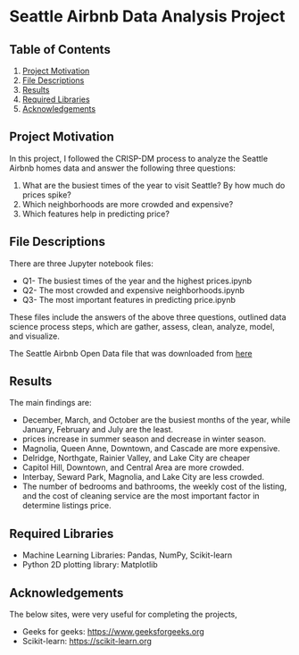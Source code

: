 # Seattle Airbnb Data Analysis Project

## Table of Contents

1. [Project Motivation](#motivation)
2. [File Descriptions](#files)
3. [Results](#results)
4. [Required Libraries](#libraries)
5. [Acknowledgements](#acknowledgements)


## Project Motivation <a name="motivation"></a>

In this project, I followed the CRISP-DM process to analyze the Seattle Airbnb homes data and answer the following three questions:
1. What are the busiest times of the year to visit Seattle? By how much do prices spike?
2. Which neighborhoods are more crowded and expensive?
3. Which features help in predicting price?


## File Descriptions <a name="files"></a>

There are three Jupyter notebook files:
- Q1- The busiest times of the year and the highest prices.ipynb
- Q2- The most crowded and expensive neighborhoods.ipynb
- Q3- The most important features in predicting price.ipynb

These files include the answers of the above three questions, outlined data science process steps, which are gather, assess, clean, analyze, model, and visualize.

The Seattle Airbnb Open Data file that was downloaded from [here](https://www.kaggle.com/airbnb/seattle/data)


## Results <a name="results"></a>

The main findings are:
- December, March, and October are the busiest months of the year, while January, February and July are the least.
- prices increase in summer season and decrease in winter season. 
- Magnolia, Queen Anne, Downtown, and Cascade are more expensive.
- Delridge, Northgate, Rainier Valley, and Lake City are  cheaper
- Capitol Hill, Downtown, and Central Area are more crowded.
- Interbay, Seward Park, Magnolia, and Lake City are less crowded.
- The number of bedrooms and bathrooms, the weekly cost of the listing, and the cost of cleaning service are the most important factor in determine listings price.


## Required Libraries <a name="libraries"></a>

- Machine Learning Libraries: Pandas, NumPy, Scikit-learn
- Python 2D plotting library: Matplotlib


## Acknowledgements <a name="acknowledgements"></a>

The below sites, were very useful for completing the projects,
 - Geeks for geeks: https://www.geeksforgeeks.org
- Scikit-learn: https://scikit-learn.org

